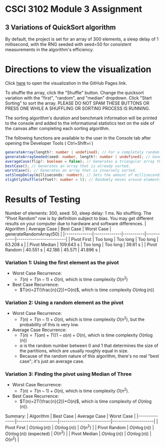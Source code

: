 # CSCI 3102 Module 3 Assignment
## 3 Variations of QuickSort algorithm

By default, the project is set for an array of 300 elements, a sleep delay of 1 millisecond, with the RNG seeded with seed=50 for consistent measurements in the algorithm's efficiency.

# Directions to view the visualization
Click [here](https://springyspring04.github.io/CSCI-3102-Module-3-Assignment/) to open the visualization in the GitHub Pages link.

To shuffle the array, click the "Shuffle" button.
Change the quicksort variation with the "first", "random", and "median" dropdown. Click "Start Sorting" to sort the array. PLEASE DO NOT SPAM THESE BUTTONS OR PRESS ONE WHILE A SHUFFLING OR SORTING PROCESS IS RUNNING.

The sorting algorithm's duration and benchmark information will be printed to the console and added to the informational statistics text on the side of the canvas after completing each sorting algorithm.

The following functions are available to the user in the Console tab after opening the Developer Tools ( Ctrl+Shift+i )
```typescript
generateArray(length?: number | undefined); // For a completely random array. Optional length parameter to define the length of the new array.
generateArraySeeded(seed: number, length?: number | undefined); // Generate a new random array with the given seed. Calling the function with the same seed will always result in the same array. Length parameter is the same as "generateArray()"
averageCase(flip?: boolean = false); // Generates a triangular array that ascends, then descends in the middle. If flip is true, generates an array that descends then ascends in the middle.
bestCase(); // Generates an array that is already sorted.
worstCase(); // Generates an array that is inversely sorted.
setSleepDelay(milliseconds: number); // Sets the amount of milliseconds that the visualizer will "sleep" for so that there is a sense of progression to the algorithm instead of it just instantly being sorted.
slightlyShuffle(offset?: number = 5); // Randomly moves around elements in the array to roughen up the edges. 'offset' must be a positive integer > 0.
```

# Results of Testing
Number of elements: 300, seed: 50, sleep delay: 1 ms. No shuffling.
The "Pivot Random" row is by definition subject to bias. You may get different results on your computer due to hardware and software differences.
| Algorithm    | Average Case | Best Case | Worst Case | generateRandomArray(50) |
|--------------|--------------|-----------|------------|-------------------------|
| Pivot First  | Too long     | Too long  | Too long   | 63.208 s                |
| Pivot Median | 109.643 s    | Too long  | Too long   | 39.61 s                 |
| Pivot Random | 40.551 s     | 42.186    | 45.571     | 41.896 s                |


### Variation 1: Using the first element as the pivot
* Worst Case Recurrence:
    * $T(n)=T(n-1)+O(n)$, which is time complexity $O(n^2)$
* Best Case Recurrence:
    * $T(n)=2T(\frac{n}{2})+O(n)$, which is time complexity $O(n \log(n))$

### Variation 2: Using a random element as the pivot
* Worst Case Recurrence:
    * $T(n)=T(n-1)+O(n)$, which is time complexity $O(n^2)$, but the probability of this is very low.
* Average Case Recurrence:
    * $T(n)=T({\alpha}n)+T((1-\alpha)n)+O(n)$, which is time complexity $O(n \log(n))$
    * $\alpha$ is the random number between 0 and 1 that determines the size of the partitions, which are usually roughly equal in size.
    * Because of the random nature of this algorithm, there's no real "best case"; it's just an average case.

### Variation 3: Finding the pivot using Median of Three
* Worst Case Recurrence:
    * $T(n)=T(n-1)+O(n)$, which is time complexity $O(n^2)$.
* Best Case Recurrence:
    * $T(n)=2T(\frac{n}{2})+O(n)$, which is time complexity of $O(n \log(n))$.


Summary:
| Algorithm     | Best Case           | Average Case             | Worst Case          |
|---------------|---------------------|--------------------------|---------------------|
| Pivot First   | $O(n\log(n))$       | $O(n\log(n))$            | $O(n^2)$            |
| Pivot Random  | $O(n\log(n))$       | $O(n\log(n))$ (expected) | $O(n^2)$            |
| Pivot Median  | $O(n\log(n))$       | $O(n\log(n))$            | $O(n^2)$            |
